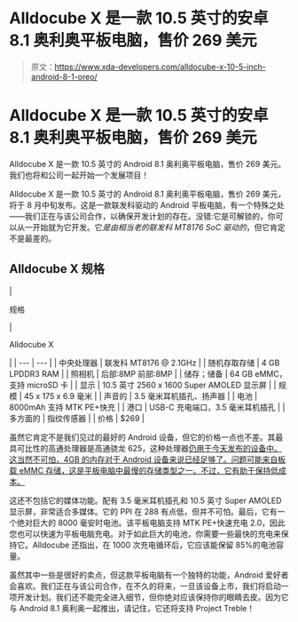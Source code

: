 # Alldocube X 是一款 10.5 英寸的安卓 8.1 奥利奥平板电脑，售价 269 美元

> 原文：<https://www.xda-developers.com/alldocube-x-10-5-inch-android-8-1-oreo/>

# Alldocube X 是一款 10.5 英寸的安卓 8.1 奥利奥平板电脑，售价 269 美元

Alldocube X 是一款 10.5 英寸的 Android 8.1 奥利奥平板电脑，售价 269 美元。我们也将和公司一起开始一个发展项目！

Alldocube X 是一款 10.5 英寸的 Android 8.1 奥利奥平板电脑，售价 269 美元，将于 8 月中旬发布。这是一款联发科驱动的 Android 平板电脑，有一个特殊之处——我们正在与该公司合作，以确保开发计划的存在。没错:它是可解锁的，你可以从一开始就为它开发。它*是由相当老的联发科 MT8176 SoC 驱动的*，但它肯定不是最差的。

## Alldocube X 规格

| 

规格

 | 

Alldocube X

 |
| --- | --- |
| 中央处理器 | 联发科 MT8176 @ 2.1GHz |
| 随机存取存储 | 4 GB LPDDR3 RAM |
| 照相机 | 后部:8MP 前部:8MP |
| 储存；储备 | 64 GB eMMC，支持 microSD 卡 |
| 显示 | 10.5 英寸 2560 x 1600 Super AMOLED 显示屏 |
| 规模 | 45 x 175 x 6.9 毫米 |
| 声音的 | 3.5 毫米耳机插孔、扬声器 |
| 电池 | 8000mAh 支持 MTK PE+快充 |
| 港口 | USB-C 充电端口，3.5 毫米耳机插孔 |
| 多方面的 | 指纹传感器 |
| 价格 | $269 |

虽然它肯定不是我们见过的最好的 Android 设备，但它的价格一点也不差。其最具可比性的高通处理器是高通骁龙 625，这种处理器[仍用于今天发布的设备中。这当然不可怕，4GB 的内存对于 Android 设备来说已经足够了。问题可能来自板载 eMMC 存储，这是平板电脑中最慢的存储类型之一。不过，它有助于保持低成本。](https://www.xda-developers.com/xiaomi-mi-a2-xiaomi-mi-a2-lite-specifications-pricing-availability-pictures/)

这还不包括它的媒体功能。配有 3.5 毫米耳机插孔和 10.5 英寸 Super AMOLED 显示屏，非常适合多媒体。它的 PPI 在 288 有点低，但并不可怕。最后，它有一个绝对巨大的 8000 毫安时电池。该平板电脑支持 MTK PE+快速充电 2.0，因此您也可以快速为平板电脑充电。对于如此巨大的电池，你需要一些最快的充电来保持它。Alldocube 还指出，在 1000 次充电循环后，它应该能保留 85%的电池容量。

虽然其中一些是很好的卖点，但这款平板电脑有一个独特的功能，Android 爱好者会喜欢。我们正在与该公司合作，在不久的将来，一旦该设备上市，我们将启动一项开发计划。我们还不能完全进入细节，但你绝对应该保持你的眼睛去皮。因为它与 Android 8.1 奥利奥一起推出，请记住，它还将支持 Project Treble！